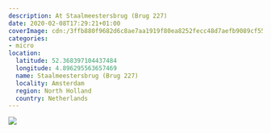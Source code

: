 ```yaml
---
description: At Staalmeestersbrug (Brug 227)
date: 2020-02-08T17:29:21+01:00
coverImage: cdn:/3ffb880f9682d6c8ae7aa1919f80ea8252fecc48d7aefb9089cf55ddd8fecda8
categories:
- micro
location:
  latitude: 52.368397104437484
  longitude: 4.896295563657469
  name: Staalmeestersbrug (Brug 227)
  locality: Amsterdam
  region: North Holland
  country: Netherlands
---
```


![](cdn:/3ffb880f9682d6c8ae7aa1919f80ea8252fecc48d7aefb9089cf55ddd8fecda8?class=fw)
